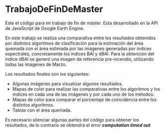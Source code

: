 # TrabajoDeFinDeMaster

Este el código para mi trabajo de fin de máster.
Esta desarrollado en la API de JavaScript de Google Earth Engine.

En este trabajo se realiza una comparativa entre los resultados obtenidos por distintos algoritmos de clasificación para la estimación del área quemada con el área estimada por las imágenes generadas por índices espectrales, concretamente los índices BAI y dBAI.
Para la obtención del índice dBAI se generó una imagen de referencia pre-incendio, utilizando todas las imágenes de Marzo.

Los resultados finales son los siguientes:
* Algunas imágenes para visualizar algunos resultados.
* Mapas de color para realizar las comparativas entre los algoritmos y los índices en cada una de las imágenes y por cada uno de los métodos.
* Mapas de color para comparar el porcentaje de coincidencia entre los distintos algoritmos.
* Tablas con el área quemada.

Es necesario silenciar algunas partes del código para obtener los resultados, de lo contrario se obtendrá el error ***computation timed out***

